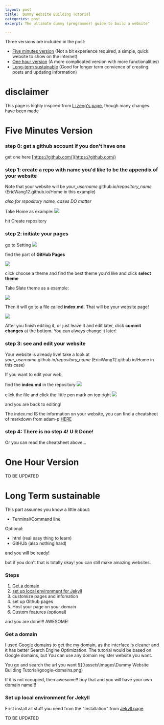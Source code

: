 ```yaml
---
layout: post
title:  Dummy Website Building Tutorial
categories: post
excerpt: The ultimate dummy (programmer) guide to build a website"

---
```



Three versions are included in the post:

* [Five minutes version](#five-minutes-version) (Not a bit experience required, a simple, quick website to show on the internet)
* [One hour version](#one-hour-version) (A more complicated version with more functionalities)
* [Long-term sustainable](#long-term-sustainable) (Good for longer term convience of creating posts and updating information)



# disclaimer

This page is highly inspired from [Li zeng's page](https://zenglix.github.io/personal_website/), though many changes have been made 


# Five Minutes Version

### **step 0: get a github account if you don't have one**
get one here [https://github.com/](https://github.com/)

### **step 1: create a repo with name you'd like to be the appendix of your website**

Note that your website will be *your_username*.github.io/*repository_name* (EricWang12.github.io/Home in this example)

*also for repository name, cases DO matter*

Take Home as example:
![](/assets/images/Dummy%20Website%20Building%20Tutorial/5-home.jpg)

hit Create repository

### **step 2: initiate your pages**

go to Setting 
![](/assets/images/Dummy%20Website%20Building%20Tutorial/5-setting.jpg)

find the part of **GitHub Pages**

![](/assets/images/Dummy%20Website%20Building%20Tutorial/5-github-pages.jpg)

click choose a theme and find the best theme you'd like and click **select theme**

Take Slate theme as a example:

![](/assets/images/Dummy%20Website%20Building%20Tutorial/5-theme.jpg)

Then it will go to a file called **index.md**, That will be your website page!


![](/assets/images/Dummy%20Website%20Building%20Tutorial/5-index-md.jpg)

After you finish editing it, or just leave it and edit later, click **commit changes** at the bottom.
You can always change it later!


### **step 3: see and edit your website**

Your website is already live! take a look at *your_username*.github.io/*repository_name* (EricWang12.github.io/Home in this case)


If you want to edit your web,

find the **index.md** in the repository
![](/assets/images/Dummy%20Website%20Building%20Tutorial/5-repo.jpg)

click the file and click the little pen mark on top right 
![](/assets/images/Dummy%20Website%20Building%20Tutorial/5-edit.jpg)

and you are back to editing!

The index.md IS the information on your website, you can find a cheatsheet of markdown from adam-p [HERE](https://github.com/adam-p/markdown-here/wiki/Markdown-Cheatsheet)

### **step 4: There is no step 4! U R Done!**

Or you can read the cheatsheet above...


# One Hour Version

TO BE UPDATED

# Long Term sustainable

This part assumes you know a little about:

*  Terminal/Command line

Optional:

*  html (real easy thing to learn)
*  GitHUb (also nothing hard)


and you will be ready!

but if you don't that is totally okay! you can still make amazing websites.


### Steps

1. [Get a domain](#get-a-domain)
2. [set up local environment for Jekyll](#set-up-local-environment-for-jekyll)
3. customize pages and infomation
4. set up Github pages
5. Host your page on your domain
6. Custom features (optional)

and you are done!!! AWESOME!

### **Get a domain**

I used [Google domains](https://domains.google.com/) to get the my domain, as the interface is cleaner and it has better Search Engine Optimization. The tutorial would be based on Google domains, but You can use any domain register website you want.

You go and search the url you want 
![](\assets\images\Dummy Website Building Tutorial\google-domains.png)

If it is not occupied, then awesome!! buy that and you will have your own domain name!!!


### **Set up local environment for Jekyll**

First install all stuff you need from the "Installation" from [Jekyll page](https://jekyllrb.com/docs/installation/)





 TO BE UPDATED
